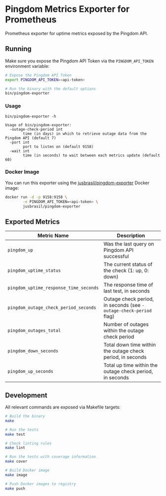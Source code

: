 # Pingdom Metrics Exporter for Prometheus

Prometheus exporter for uptime metrics exposed by the Pingdom API.

## Running

Make sure you expose the Pingdom API Token via the `PINGDOM_API_TOKEN`
environment variable:

```sh
# Expose the Pingdom API Token
export PINGDOM_API_TOKEN=<api-token>

# Run the binary with the default options
bin/pingdom-exporter
```

### Usage

```
bin/pingdom-exporter -h

Usage of bin/pingdom-exporter:
  -outage-check-period int
    	time (in days) in which to retrieve outage data from the Pingdom API (default 7)
  -port int
    	port to listen on (default 9158)
  -wait int
    	time (in seconds) to wait between each metrics update (default 60)
```

### Docker Image

You can run this exporter using the
[jusbrasil/pingdom-exporter](https://hub.docker.com/r/jusbrasil/pingdom-exporter/)
Docker image:

```bash
docker run -d -p 9158:9158 \
        -e PINGDOM_API_TOKEN=<api-token> \
        jusbrasil/pingdom-exporter
```

## Exported Metrics

| Metric Name                            | Description                                                       |
| -------------------------------------- | ----------------------------------------------------------------- |
| `pingdom_up`                           | Was the last query on Pingdom API successful                      |
| `pingdom_uptime_status`                | The current status of the check (1: up, 0: down)                  |
| `pingdom_uptime_response_time_seconds` | The response time of last test, in seconds                        |
| `pingdom_outage_check_period_seconds`  | Outage check period, in seconds (see `-outage-check-period` flag) |
| `pingdom_outages_total`                | Number of outages within the outage check period                  |
| `pingdom_down_seconds`                 | Total down time within the outage check period, in seconds        |
| `pingdom_up_seconds`                   | Total up time within the outage check period, in seconds          |

## Development

All relevant commands are exposed via Makefile targets:

```sh
# Build the binary
make

# Run the tests
make test

# Check linting rules
make lint

# Run the tests with coverage information
make cover

# Build Docker image
make image

# Push Docker images to registry
make push
```
